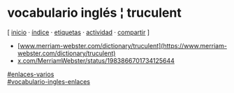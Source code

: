 # vocabulario inglés ¦ truculent
[ [inicio](https://github.com/jucardus/jucardus.github.io/blob/main/index.md) · [índice](https://github.com/jucardus/jucardus.github.io/blob/main/indice.md) · [etiquetas](https://github.com/jucardus/jucardus.github.io/blob/main/etiquetas.md) · [actividad](https://github.com/jucardus/jucardus.github.io/blob/main/actividad.md) · [compartir](https://x.com/intent/tweet?text=vocabulario+ingl%C3%A9s+%C2%A6+truculent+%E2%80%94+Enlaces+varios%2C+Vocabulario+ingl%C3%A9s+(enlaces)%0A%0A%E2%86%92+https%3A%2F%2Fjucardus.netlify.app%2Fv%2Fo%2Fc%2Fvocabulario-ingles-truculent.html%0A%0A%23enlaces_varios_jucardus%0A%23vocabulario_ingles_enlaces_jucardus) ]

* [www.merriam-webster.com/dictionary/truculent](https://www.merriam-webster.com/dictionary/truculent)
* [x.com/MerriamWebster/status/1983866701734125644](https://x.com/MerriamWebster/status/1983866701734125644)

[#enlaces-varios](/e/n/enlaces-varios.md)  
[#vocabulario-ingles-enlaces](/v/o/vocabulario-ingles-enlaces.md)